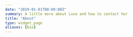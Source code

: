```yaml
---
date: "2019-01-01T00:00:00Z"
summary: A little more about Luna and how to contact her
title: "About"
type: widget_page
aliases: [bio]
---
```

